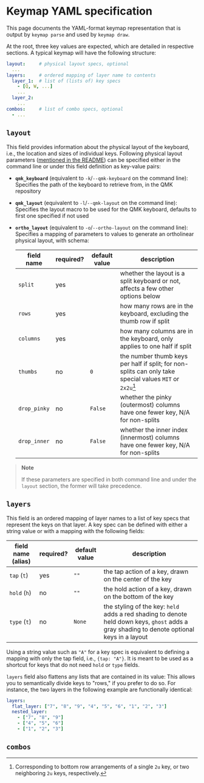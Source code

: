 # Keymap YAML specification

This page documents the YAML-format keymap representation that is output by `keymap parse` and used by `keymap draw`.

At the root, three key values are expected, which are detailed in respective sections. A typical keymap will have the following structure:

```yaml
layout:     # physical layout specs, optional
  ...
layers:     # ordered mapping of layer name to contents
  layer_1:  # list of (lists of) key specs
    - [Q, W, ...]
    ...
  layer_2:
    ...
combos:     # list of combo specs, optional
  - ...
```

## `layout`

This field provides information about the physical layout of the keyboard, i.e., the location and sizes of individual keys.
Following physical layout parameters ([mentioned in the README](README.md#producing-the-svg)) can be specified either in the command line or under this field definition as key-value pairs:

- **`qmk_keyboard`** (equivalent to `-k`/`--qmk-keyboard` on the command line):
  Specifies the path of the keyboard to retrieve from, in the QMK repository
- **`qmk_layout`** (equivalent to `-l`/`--qmk-layout` on the command line):
  Specifies the layout macro to be used for the QMK keyboard, defaults to first one specified if not used
- **`ortho_layout`** (equivalent to `-o`/`--ortho-layout` on the command line):
  Specifies a mapping of parameters to values to generate an ortholinear physical layout, with schema:

  | field name   | required? | default value | description                                                                                              |
  | ------------ | --------- | ------------- | -------------------------------------------------------------------------------------------------------- |
  | `split`      | yes       |               | whether the layout is a split keyboard or not, affects a few other options below                         |
  | `rows`       | yes       |               | how many rows are in the keyboard, excluding the thumb row if split                                      |
  | `columns`    | yes       |               | how many columns are in the keyboard, only applies to one half if split                                  |
  | `thumbs`     | no        | `0`           | the number thumb keys per half if split; for non-splits can only take special values `MIT` or `2x2u`[^1] |
  | `drop_pinky` | no        | `False`       | whether the pinky (outermost) columns have one fewer key, N/A for non-splits                             |
  | `drop_inner` | no        | `False`       | whether the inner index (innermost) columns have one fewer key, N/A for non-splits                       |

[^1]: Corresponding to bottom row arrangements of a single `2u` key, or two neighboring `2u` keys, respectively.

> **Note**
>
> If these parameters are specified in both command line and under the `layout` section, the former will take precedence.

## `layers`

This field is an ordered mapping of layer names to a list of key specs that represent the keys on that layer.
A key spec can be defined with either a string value or with a mapping with the following fields:

| field name (alias) | required? | default value | description                                                                                                                                 |
| ------------------ | --------- | ------------- | ------------------------------------------------------------------------------------------------------------------------------------------- |
| `tap` (`t`)        | yes       | `""`          | the tap action of a key, drawn on the center of the key                                                                                     |
| `hold` (`h`)       | no        | `""`          | the hold action of a key, drawn on the bottom of the key                                                                                    |
| `type` (`t`)       | no        | `None`        | the styling of the key: `held` adds a red shading to denote held down keys, `ghost` adds a gray shading to denote optional keys in a layout |

Using a string value such as `"A"` for a key spec is equivalent to defining a mapping with only the tap field, i.e., `{tap: "A"}`.
It is meant to be used as a shortcut for keys that do not need `hold` or `type` fields.

`layers` field also flattens any lists that are contained in its value: This allows you to semantically divide keys to "rows," if you prefer to do so.
For instance, the two layers in the following example are functionally identical:

```yaml
layers:
  flat_layer: ["7", "8", "9", "4", "5", "6", "1", "2", "3"]
  nested_layer:
    - ["7", "8", "9"]
    - ["4", "5", "6"]
    - ["1", "2", "3"]
```

## `combos`
